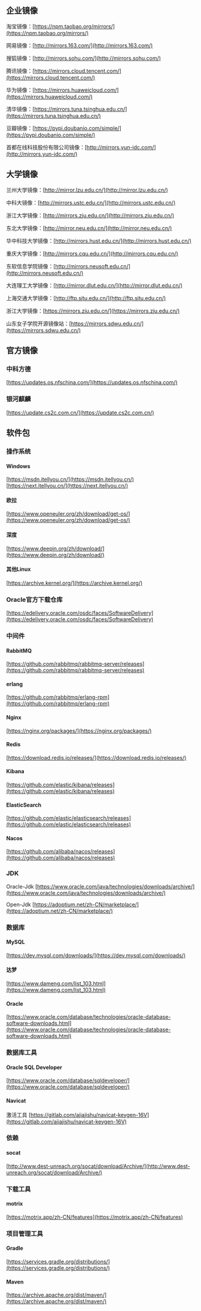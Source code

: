 ## 企业镜像
淘宝镜像：[https://npm.taobao.org/mirrors/](https://npm.taobao.org/mirrors/)

网易镜像：[http://mirrors.163.com/](http://mirrors.163.com/)

搜狐镜像：[http://mirrors.sohu.com/](http://mirrors.sohu.com/)

腾讯镜像：[https://mirrors.cloud.tencent.com/](https://mirrors.cloud.tencent.com/)

华为镜像：[https://mirrors.huaweicloud.com/](https://mirrors.huaweicloud.com/)

清华镜像：[https://mirrors.tuna.tsinghua.edu.cn/](https://mirrors.tuna.tsinghua.edu.cn/)

豆瓣镜像：[https://pypi.doubanio.com/simple/](https://pypi.doubanio.com/simple/)

首都在线科技股份有限公司镜像：[http://mirrors.yun-idc.com/](http://mirrors.yun-idc.com/)

## 大学镜像
兰州大学镜像：[http://mirror.lzu.edu.cn/](http://mirror.lzu.edu.cn/)

中科大镜像：[http://mirrors.ustc.edu.cn/](http://mirrors.ustc.edu.cn/)

浙江大学镜像：[http://mirrors.zju.edu.cn/](http://mirrors.zju.edu.cn/)

东北大学镜像：[http://mirror.neu.edu.cn/](http://mirror.neu.edu.cn/)

华中科技大学镜像：[http://mirrors.hust.edu.cn/](http://mirrors.hust.edu.cn/)

重庆大学镜像：[http://mirrors.cqu.edu.cn/](http://mirrors.cqu.edu.cn/)

东软信息学院镜像：[http://mirrors.neusoft.edu.cn/](http://mirrors.neusoft.edu.cn/)

大连理工大学镜像：[http://mirror.dlut.edu.cn/](http://mirror.dlut.edu.cn/)

上海交通大学镜像：[http://ftp.sjtu.edu.cn/](http://ftp.sjtu.edu.cn/)

浙江大学镜像：[https://mirrors.zju.edu.cn/](https://mirrors.zju.edu.cn/)

山东女子学院开源镜像站：[https://mirrors.sdwu.edu.cn/](https://mirrors.sdwu.edu.cn/)
## 官方镜像
### 中科方德
[https://updates.os.nfschina.com/](https://updates.os.nfschina.com/)
### 银河麒麟
[https://update.cs2c.com.cn/](https://update.cs2c.com.cn/)

## 软件包
### 操作系统
#### Windows
[https://msdn.itellyou.cn/](https://msdn.itellyou.cn/)
[https://next.itellyou.cn/](https://next.itellyou.cn/)
#### 欧拉
[https://www.openeuler.org/zh/download/get-os/](https://www.openeuler.org/zh/download/get-os/)
#### 深度
[https://www.deepin.org/zh/download/](https://www.deepin.org/zh/download/)
#### 其他Linux
[https://archive.kernel.org/](https://archive.kernel.org/)

### Oracle官方下载仓库
[https://edelivery.oracle.com/osdc/faces/SoftwareDelivery](https://edelivery.oracle.com/osdc/faces/SoftwareDelivery)
### 中间件
#### RabbitMQ
[https://github.com/rabbitmq/rabbitmq-server/releases](https://github.com/rabbitmq/rabbitmq-server/releases)
#### erlang
[https://github.com/rabbitmq/erlang-rpm](https://github.com/rabbitmq/erlang-rpm)
#### Nginx
[https://nginx.org/packages/](https://nginx.org/packages/)
#### Redis
[https://download.redis.io/releases/](https://download.redis.io/releases/)
#### Kibana
[https://github.com/elastic/kibana/releases](https://github.com/elastic/kibana/releases)
#### ElasticSearch
[https://github.com/elastic/elasticsearch/releases](https://github.com/elastic/elasticsearch/releases)
#### Nacos
[https://github.com/alibaba/nacos/releases](https://github.com/alibaba/nacos/releases)
### JDK
Oracle-Jdk
[https://www.oracle.com/java/technologies/downloads/archive/](https://www.oracle.com/java/technologies/downloads/archive/)

Open-Jdk
[https://adoptium.net/zh-CN/marketplace/](https://adoptium.net/zh-CN/marketplace/)
### 数据库
#### MySQL
[https://dev.mysql.com/downloads/](https://dev.mysql.com/downloads/)
#### 达梦
[https://www.dameng.com/list_103.html](https://www.dameng.com/list_103.html)
#### Oracle
[https://www.oracle.com/database/technologies/oracle-database-software-downloads.html](https://www.oracle.com/database/technologies/oracle-database-software-downloads.html)
### 数据库工具
#### Oracle SQL Developer
[https://www.oracle.com/database/sqldeveloper/](https://www.oracle.com/database/sqldeveloper/)
#### Navicat
激活工具
[https://gitlab.com/ajiajishu/navicat-keygen-16V](https://gitlab.com/ajiajishu/navicat-keygen-16V)

### 依赖
#### socat
[http://www.dest-unreach.org/socat/download/Archive/](http://www.dest-unreach.org/socat/download/Archive/)

### 下载工具
#### motrix
[https://motrix.app/zh-CN/features](https://motrix.app/zh-CN/features)

### 项目管理工具
#### Gradle
[https://services.gradle.org/distributions/](https://services.gradle.org/distributions/)
#### Maven
[https://archive.apache.org/dist/maven/](https://archive.apache.org/dist/maven/)




